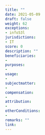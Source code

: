 ```yaml
---
title: ""
date: 2021-05-09
draft: false
weight: 62
exceptions:
- info53l
jurisdictions:
- IT
score: 0
description: "" 
beneficiaries:
- 
purposes: 
- 
usage:
- 
subjectmatter:
- 
compensation:
-
attribution: 
-
otherConditions: 
- 
remarks: ""
link: 
---
```

